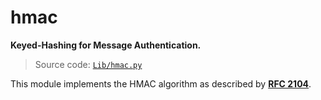 # hmac

**Keyed-Hashing for Message Authentication.**

> Source code: [`Lib/hmac.py`](https://github.com/python/cpython/tree/3.12/Lib/hmac.py)

This module implements the HMAC algorithm as described by [**RFC 2104**](https://datatracker.ietf.org/doc/html/rfc2104.html).
